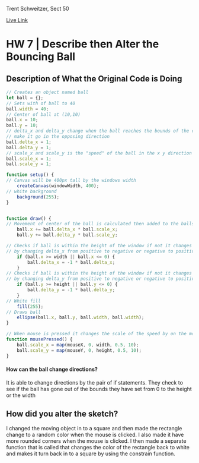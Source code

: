 Trent Schweitzer, Sect 50

[Live Link](https://tjschweitzer.github.io/120-work/HW-7/)


# HW 7 | Describe then Alter the Bouncing Ball

## Description of What the Original Code is Doing


```javascript
// Creates an object named ball
let ball = {};
// Sets with of ball to 40
ball.width = 40;
// Center of ball at (10,10)
ball.x = 10;
ball.y = 10;
// delta_x and delta_y change when the ball reaches the bounds of the canvas to
// make it go in the opposing direction
ball.delta_x = 1;
ball.delta_y = 1;
// scale_x and scale_y is the "speed" of the ball in the x y direction
ball.scale_x = 1;
ball.scale_y = 1;

function setup() {
// Canvas will be 400px tall by the windows width
    createCanvas(windowWidth, 400);
// white background
    background(255);
}


function draw() {
// Movement of center of the ball is calculated then added to the balls x and y vars
    ball.x += ball.delta_x * ball.scale_x;
    ball.y += ball.delta_y * ball.scale_y;

// Checks if ball is within the height of the window if not it changes direction
// by changing delta_x from positive to negative or negative to positive
    if (ball.x >= width || ball.x <= 0) {
        ball.delta_x = -1 * ball.delta_x;
    }
// Checks if ball is within the height of the window if not it changes direction
// by changing delta_y from positive to negative or negative to positive
    if (ball.y >= height || ball.y <= 0) {
        ball.delta_y = -1 * ball.delta_y;
    }
// White fill
    fill(255);
// Draws ball
    ellipse(ball.x, ball.y, ball.width, ball.width);
}

// When mouse is pressed it changes the scale of the speed by on the mouses x,y position
function mousePressed() {
    ball.scale_x = map(mouseX, 0, width, 0.5, 10);
    ball.scale_y = map(mouseY, 0, height, 0.5, 10);
}
```
#### How can the ball change directions?
It is able to change directions by the pair of if statements. They check to see if the ball has gone out of the bounds they have set from 0 to the height or the width


## How did you alter the sketch?

I changed the moving object in to a square and then made the rectangle change to a random color when the mouse is clicked. I also made it have more rounded corners when the mouse is clicked.
I then made a separate function that is called that changes the color of the rectangle back to white and makes it turn back in to a square by using the constrain function.
